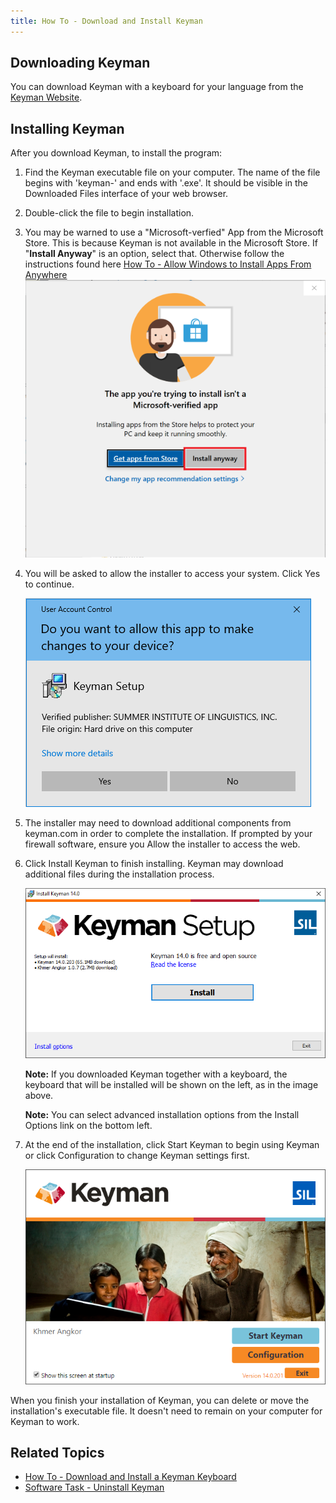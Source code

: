 ```yaml
---
title: How To - Download and Install Keyman
---
```


## Downloading Keyman

You can download Keyman with a keyboard for your language from the
[Keyman Website](https://keyman.com/windows/download).

## Installing Keyman

After you download Keyman, to install the program:

1.  Find the Keyman executable file on your computer. The name of the
    file begins with 'keyman-' and ends with '.exe'. It should
    be visible in the Downloaded Files interface of your web browser.

2.  Double-click the file to begin installation.

3. You may be warned to use a "Microsoft-verfied" App from the Microsoft Store. This is because Keyman is not available in the Microsoft Store. If "**Install Anyway**" is an option, select that. Otherwise follow the instructions found here [How To - Allow Windows to Install Apps From Anywhere](../troubleshooting/install-app-from-anywhere)
![](../desktop_images/km_non_app_store_2.png)

4.  You will be asked to allow the installer to access your system.
    Click Yes to continue.

    ![](../desktop_images/setup-click1.png)

5.  The installer may need to download additional components from keyman.com
    in order to complete the installation. If prompted by your firewall
    software, ensure you Allow the installer to access the web.

6.  Click Install Keyman to finish installing. Keyman may download additional
    files during the installation process.

    ![](../desktop_images/setup-click2.png)

    **Note:** If you downloaded Keyman together with a keyboard, the keyboard
    that will be installed will be shown on the left, as in the image above.

    **Note:** You can select advanced installation options from the Install
    Options link on the bottom left.

7.  At the end of the installation, click Start Keyman to begin using
    Keyman or click Configuration to change Keyman settings first.

    ![](../desktop_images/setup-click3.png)

When you finish your installation of Keyman, you can delete or move the
installation's executable file. It doesn't need to remain on your
computer for Keyman to work.

## Related Topics

-   [How To - Download and Install a Keyman Keyboard](download-and-install-keyboard)
-   [Software Task - Uninstall Keyman](../basic/uninstall)
